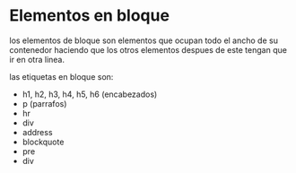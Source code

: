 # Elementos en bloque

los elementos de bloque son elementos que ocupan todo el ancho de su contenedor haciendo que los otros elementos despues de este tengan que ir en otra linea. 

las etiquetas en bloque son:

+ h1, h2, h3, h4, h5, h6 (encabezados)
+ p (parrafos)
+ hr
+ div
+ address
+ blockquote
+ pre 
+ div 